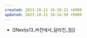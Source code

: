 ```yaml
---
created: 2023-10-21 18:20:21 +0900
updated: 2023-10-21 18:24:50 +0900
---
```


- [[Nextjs13_버전에서_달라진_점]] 
